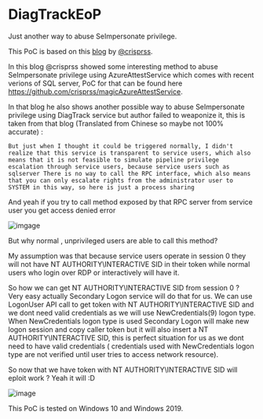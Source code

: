 # DiagTrackEoP

Just another way to abuse SeImpersonate privilege.

This PoC is based on this [blog](https://www.crisprx.top/archives/561) by [@crisprss](https://github.com/crisprss).

In this blog @crisprss showed some interesting method to abuse SeImpersonate privilege using AzureAttestService which comes with recent verions of SQL server, PoC for that can be found here https://github.com/crisprss/magicAzureAttestService.

In that blog he also shows another possible way to abuse SeImpersonate privilege using DiagTrack service but author failed to weaponize it, this is taken from that blog (Translated from Chinese so maybe not 100% accurate) :

```
But just when I thought it could be triggered normally, I didn't realize that this service is transparent to service users, which also means that it is not feasible to simulate pipeline privilege escalation through service users, because service users such as sqlserver There is no way to call the RPC interface, which also means that you can only escalate rights from the administrator user to SYSTEM in this way, so here is just a process sharing
```

And yeah if you try to call method exposed by that RPC server from service user you get access denied error 

![imgage](https://user-images.githubusercontent.com/44291883/180334245-6d674068-856c-4f30-b868-2eaba574d879.png)

But why normal , unprivileged users are able to call this method? 

My assumption was that because service users operate in session 0 they will not have NT AUTHORITY\INTERACTIVE SID in their token while normal users who login over RDP or interactively will have it.

So how we can get NT AUTHORITY\INTERACTIVE SID from session 0 ? Very easy actually Secondary Logon service will do that for us.
We can use LogonUser API call to get token with  NT AUTHORITY\INTERACTIVE SID and we dont need valid credentials as we will use NewCredentials(9) logon type.
When NewCredentials logon type is used Secondary Logon will make new logon session and copy caller token but it will also insert a NT AUTHORITY\INTERACTIVE SID, this is perfect situation for us as we dont need to have valid credentials ( credentials used with NewCredentials logon type are not verified until user tries to access network resource).

So now that we have token with  NT AUTHORITY\INTERACTIVE SID will eploit work ? Yeah it will :D 

![image](https://user-images.githubusercontent.com/44291883/180335749-0f98deae-6525-4ef7-96f0-8562f1d19929.png)

This PoC is tested on Windows 10 and Windows 2019.
